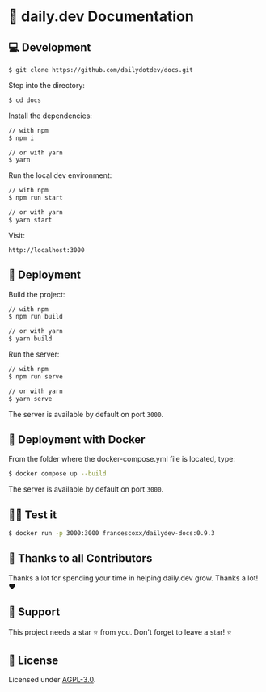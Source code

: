 # 📝 daily.dev Documentation

## 💻 Development

```bash
$ git clone https://github.com/dailydotdev/docs.git
```

Step into the directory:
```bash
$ cd docs
```

Install the dependencies:
```bash
// with npm
$ npm i

// or with yarn
$ yarn
```

Run the local dev environment:
```bash
// with npm
$ npm run start

// or with yarn
$ yarn start
```

Visit:
```
http://localhost:3000
```

## 🚀 Deployment

Build the project:

```bash
// with npm
$ npm run build

// or with yarn
$ yarn build
```
Run the server:

```bash
// with npm
$ npm run serve

// or with yarn
$ yarn serve
```
The server is available by default on port `3000`.

## 🐳 Deployment with Docker

From the folder where the docker-compose.yml file is located, type:

```bash
$ docker compose up --build
```
The server is available by default on port `3000`.

## 👨‍💻 Test it
```bash
$ docker run -p 3000:3000 francescoxx/dailydev-docs:0.9.3
```

## 🙏 Thanks to all Contributors
Thanks a lot for spending your time in helping daily.dev grow. Thanks a lot! ❤️

## 🤝 Support
This project needs a star ⭐️ from you. Don't forget to leave a star! ⭐️


## 📑 License
Licensed under [AGPL-3.0](https://github.com/dailydotdev/daily/blob/master/LICENSE).
